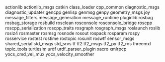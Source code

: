 actionlib
actionlib_msgs
catkin
class_loader
cpp_common
diagnostic_msgs
diagnostic_updater
gencpp
genlisp
genmsg
genpy
geometry_msgs
joy
message_filters
message_generation
message_runtime
pluginlib
rosbag
rosbag_storage
rosbuild
rosclean
rosconsole
rosconsole_bridge
roscpp
roscpp_serialization
roscpp_traits
rosgraph
rosgraph_msgs
roslaunch
roslib
roslz4
rosmaster
rosmsg
rosnode
rosout
rospack
rosparam
rospy
rosservice
rostest
rostime
rostopic
rosunit
roswtf
sensor_msgs
shared_serial
std_msgs
std_srvs
tf
tf2
tf2_msgs
tf2_py
tf2_ros
threemxl
topic_tools
turtlesim
urdf
urdf_parser_plugin
xacro
xmlrpcp
yocs_cmd_vel_mux
yocs_velocity_smoother
